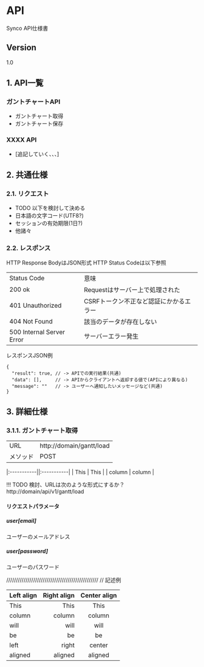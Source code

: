 # API
Synco API仕様書

## Version
1.0

## 1. API一覧

### ガントチャートAPI
- ガントチャート取得
- ガントチャート保存

### XXXX API
- [追記していく、、、]
 

## 2. 共通仕様
### 2.1. リクエスト
- TODO 以下を検討して決める
- 日本語の文字コード(UTF8?)
- セッションの有効期限(1日?)
- 他諸々

### 2.2. レスポンス
HTTP Response BodyはJSON形式
HTTP Status Codeは以下参照

<table>
  <tr>
    <td>Status Code</td>
    <td>意味</td>
  </tr>
  <tr>
    <td>200 ok</td>
    <td>Requestはサーバー上で処理された</td>
  </tr>
  <tr>
    <td>401 Unauthorized</td>
    <td>CSRFトークン不正など認証にかかるエラー</td>
  </tr>
  <tr>
    <td>404 Not Found</td>
    <td>該当のデータが存在しない</td>
  </tr>
  <tr>
    <td>500 Internal Server Error</td>
    <td>サーバーエラー発生</td>
  </tr>
</table>

レスポンスJSON例
```
{
  "result": true, // -> APIでの実行結果(共通)
  "data": [],     // -> APIからクライアントへ返却する値で(APIにより異なる)
  "message": ""   // -> ユーザーへ通知したいメッセージなど(共通)
}
```

## 3. 詳細仕様
### 3.1.1. ガントチャート取得
<table>
  <tr>
    <td>URL</td>
    <td>http://domain/gantt/load</td>
  </tr>
  <tr>
    <td>メソッド</td>
    <td>POST</td>
  </tr>
</table>


|:-----------||:-----------|
| This       |        This |
| column     |      column |


!!! 
TODO 検討、URLは次のような形式にするか？
http://domain/api/v1/gantt/load


#### リクエストパラメータ

##### user[email]
ユーザーのメールアドレス

##### user[password]
ユーザーのパスワード








////////////////////////////////////////////////
// 記述例

| Left align | Right align | Center align |
|:-----------|------------:|:------------:|
| This       |        This |     This     |
| column     |      column |    column    |
| will       |        will |     will     |
| be         |          be |      be      |
| left       |       right |    center    |
| aligned    |     aligned |   aligned    |




